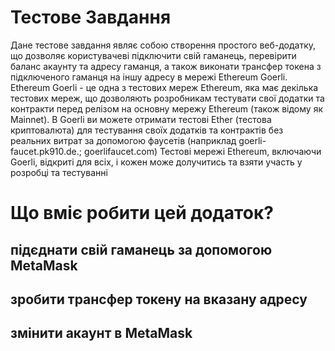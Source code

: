 # Тестове Завдання 

Дане тестове завдання являє собою створення простого веб-додатку, що дозволяє користувачеві підключити свій гаманець, перевірити баланс акаунту та адресу гаманця, а також виконати трансфер токена з підключеного гаманця на іншу адресу в мережі Ethereum Goerli. Ethereum Goerli - це одна з тестових мереж Ethereum, яка має декілька тестових мереж, що дозволяють розробникам тестувати свої додатки та контракти перед релізом на основну мережу Ethereum (також відому як Mainnet). В Goerli ви можете отримати тестові Ether (тестова криптовалюта) для тестування своїх додатків та контрактів без реальних витрат за допомогою фаусетів (наприклад goerli-faucet.pk910.de.; goerlifaucet.com) Тестові мережі Ethereum, включаючи Goerli, відкриті для всіх, і кожен може долучитись та взяти участь у розробці та тестуванні


# Що вміє робити цей додаток?

## підєднати свій гаманець за допомогою MetaMask

## зробити трансфер токену на вказану адресу

## змінити акаунт в MetaMask
